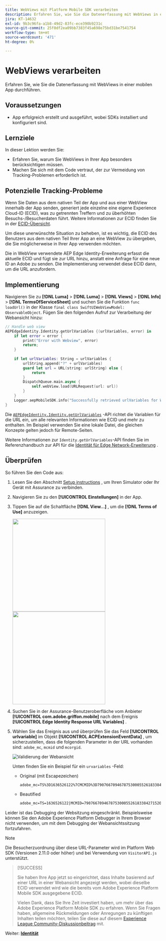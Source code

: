 ```yaml
---
title: WebViews mit Platform Mobile SDK verarbeiten
description: Erfahren Sie, wie Sie die Datenerfassung mit WebViews in einer mobilen App durchführen.
jira: KT-14632
exl-id: 9b3c96fa-a1b8-49d2-83fc-ece390b9231c
source-git-commit: 25f0df2ea09bb7383f45a698e75bd31be7541754
workflow-type: tm+mt
source-wordcount: '471'
ht-degree: 0%

---
```


# WebViews verarbeiten

Erfahren Sie, wie Sie die Datenerfassung mit WebViews in einer mobilen App durchführen.

## Voraussetzungen

* App erfolgreich erstellt und ausgeführt, wobei SDKs installiert und konfiguriert sind.

## Lernziele

In dieser Lektion werden Sie:

* Erfahren Sie, warum Sie WebViews in Ihrer App besonders berücksichtigen müssen.
* Machen Sie sich mit dem Code vertraut, der zur Vermeidung von Tracking-Problemen erforderlich ist.

## Potenzielle Tracking-Probleme

Wenn Sie Daten aus dem nativen Teil der App und aus einer WebView innerhalb der App senden, generiert jede einzelne eine eigene Experience Cloud-ID (ECID), was zu getrennten Treffern und zu überhöhten Besuchs-/Besucherdaten führt. Weitere Informationen zur ECID finden Sie in der [ECID-Übersicht](https://experienceleague.adobe.com/docs/experience-platform/identity/ecid.html?lang=en).

Um diese unerwünschte Situation zu beheben, ist es wichtig, die ECID des Benutzers aus dem nativen Teil Ihrer App an eine WebView zu übergeben, die Sie möglicherweise in Ihrer App verwenden möchten.

Die in WebView verwendete AEP Edge Identity-Erweiterung erfasst die aktuelle ECID und fügt sie zur URL hinzu, anstatt eine Anfrage für eine neue ID an Adobe zu senden. Die Implementierung verwendet diese ECID dann, um die URL anzufordern.

## Implementierung

Navigieren Sie zu **[!DNL Luma]** > **[!DNL Luma]** > **[!DNL Views]** > **[!DNL Info]** > **[!DNL TermsOfServiceSheet]** und suchen Sie die Funktion `func loadUrl()` in der Klasse `final class SwiftUIWebViewModel: ObservableObject`. Fügen Sie den folgenden Aufruf zur Verarbeitung der Webansicht hinzu:

```swift
// Handle web view
AEPEdgeIdentity.Identity.getUrlVariables {(urlVariables, error) in
    if let error = error {
        print("Error with Webview", error)
        return;
    }
    
    if let urlVariables: String = urlVariables {
        urlString.append("?" + urlVariables)
        guard let url = URL(string: urlString) else {
            return
        }
        DispatchQueue.main.async {
            self.webView.load(URLRequest(url: url))
        }
    }
    Logger.aepMobileSDK.info("Successfully retrieved urlVariables for WebView, final URL: \(urlString)")
}
```

Die [`AEPEdgeIdentity.Identity.getUrlVariables`](https://developer.adobe.com/client-sdks/documentation/identity-for-edge-network/api-reference/#geturlvariables) -API richtet die Variablen für die URL ein, um alle relevanten Informationen wie ECID und mehr zu enthalten. Im Beispiel verwenden Sie eine lokale Datei, die gleichen Konzepte gelten jedoch für Remote-Seiten.

Weitere Informationen zur `Identity.getUrlVariables`-API finden Sie im Referenzhandbuch zur API für die [Identität für Edge Network-Erweiterung](https://developer.adobe.com/client-sdks/documentation/identity-for-edge-network/api-reference/#geturlvariables) .

## Überprüfen

So führen Sie den Code aus:

1. Lesen Sie den Abschnitt [Setup instructions](assurance.md#connecting-to-a-session) , um Ihren Simulator oder Ihr Gerät mit Assurance zu verbinden.
1. Navigieren Sie zu den **[!UICONTROL Einstellungen]** in der App.
1. Tippen Sie auf die Schaltfläche **[!DNL View...]** , um die **[!DNL Terms of Use]** anzuzeigen.

   <img src="./assets/tou1.png" width="300" /> <img src="./assets/tou2.png" width="300" />

1. Suchen Sie in der Assurance-Benutzeroberfläche vom Anbieter **[!UICONTROL com.adobe.griffon.mobile]** nach dem Ereignis **[!UICONTROL Edge Identity Response URL Variables]** .
1. Wählen Sie das Ereignis aus und überprüfen Sie das Feld **[!UICONTROL urlvariable]** im Objekt **[!UICONTROL ACPExtensionEventData]** , um sicherzustellen, dass die folgenden Parameter in der URL vorhanden sind: `adobe_mc`, `mcmid` und `mcorgid`.

   ![Validierung der Webansicht](assets/webview-validation.png)

   Unten finden Sie ein Beispiel für ein `urvariables` -Feld:

   * Original (mit Escapezeichen)

     ```html
     adobe_mc=TS%3D1636526122%7CMCMID%3D79076670946787530005526183384271520749%7CMCORGID%3D7ABB3E6A5A7491460A495D61%40AdobeOrg
     ```

   * Beautified

     ```html
     adobe_mc=TS=1636526122|MCMID=79076670946787530005526183384271520749|MCORGID=7ABB3E6A5A7491460A495D61@AdobeOrg
     ```

Leider ist das Debugging der Websitzung eingeschränkt. Beispielsweise können Sie den Adobe Experience Platform Debugger in Ihrem Browser nicht verwenden, um mit dem Debugging der Webansichtssitzung fortzufahren.

>[!NOTE]
>
>Die Besucherzuordnung über diese URL-Parameter wird im Platform Web SDK (Versionen 2.11.0 oder höher) und bei Verwendung von `VisitorAPI.js` unterstützt.


>[!SUCCESS]
>
>Sie haben Ihre App jetzt so eingerichtet, dass Inhalte basierend auf einer URL in einer Webansicht angezeigt werden, wobei dieselbe ECID verwendet wird wie die bereits vom Adobe Experience Platform Mobile SDK ausgegebene ECID.
>
>Vielen Dank, dass Sie Ihre Zeit investiert haben, um mehr über das Adobe Experience Platform Mobile SDK zu erfahren. Wenn Sie Fragen haben, allgemeine Rückmeldungen oder Anregungen zu künftigen Inhalten teilen möchten, teilen Sie diese auf diesem [Experience League Community-Diskussionbeitrag](https://experienceleaguecommunities.adobe.com/t5/adobe-experience-platform-data/tutorial-discussion-implement-adobe-experience-cloud-in-mobile/td-p/443796) mit.

Weiter: **[Identität](identity.md)**
